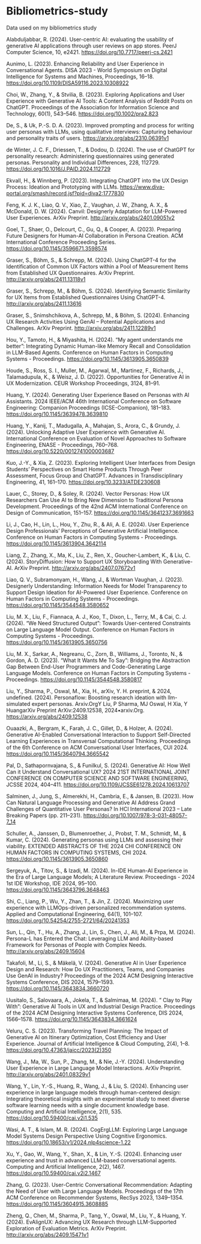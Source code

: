 # Bibliometrics-study
Data used on my bibliometrics study

Alabduljabbar, R. (2024). User-centric AI: evaluating the usability of generative AI applications through user reviews on app stores. PeerJ Computer Science, 10, e2421. https://doi.org/10.7717/peerj-cs.2421

  Aunimo, L. (2023). Enhancing Reliability and User Experience in Conversational Agents. DISA 2023 - World Symposium on Digital Intelligence for Systems and Machines, Proceedings, 16–18. https://doi.org/10.1109/DISA59116.2023.10308922

  Choi, W., Zhang, Y., & Stvilia, B. (2023). Exploring Applications and User Experience with Generative AI Tools: A Content Analysis of Reddit Posts on ChatGPT. Proceedings of the Association for Information Science and Technology, 60(1), 543–546. https://doi.org/10.1002/pra2.823

  De, S., & Uk, P.-S. D. A. (2023). Improved prompting and process for writing user personas with LLMs, using qualitative interviews: Capturing behaviour and personality traits of users. https://arxiv.org/abs/2310.06391v1

  de Winter, J. C. F., Driessen, T., & Dodou, D. (2024). The use of ChatGPT for personality research: Administering questionnaires using generated personas. Personality and Individual Differences, 228, 112729. https://doi.org/10.1016/J.PAID.2024.112729

  Ekvall, H., & Winnberg, P. (2023). Integrating ChatGPT into the UX Design Process: Ideation and Prototyping with LLMs. https://www.diva-portal.org/smash/record.jsf?pid=diva2:1777830

  Feng, K. J. K., Liao, Q. V., Xiao, Z., Vaughan, J. W., Zhang, A. X., & McDonald, D. W. (2024). Canvil: Designerly Adaptation for LLM-Powered User Experiences. ArXiv Preprint. http://arxiv.org/abs/2401.09051v2

  Goel, T., Shaer, O., Delcourt, C., Gu, Q., & Cooper, A. (2023). Preparing Future Designers for Human-AI Collaboration in Persona Creation. ACM International Conference Proceeding Series. https://doi.org/10.1145/3596671.3598574

  Graser, S., Böhm, S., & Schrepp, M. (2024). Using ChatGPT-4 for the Identification of Common UX Factors within a
Pool of Measurement Items from Established UX Questionnaires. ArXiv Preprint. http://arxiv.org/abs/2411.13118v1

  Graser, S., Schrepp, M., & Böhm, S. (2024). Identifying Semantic Similarity for UX Items from Established Questionnaires Using ChatGPT-4. http://arxiv.org/abs/2411.13616

  Graser, S., Snimshchikova, A., Schrepp, M., & Böhm, S. (2024). Enhancing UX Research Activities Using GenAI – Potential Applications
and Challenges. ArXiv Preprint. http://arxiv.org/abs/2411.12289v1

  Hou, Y., Tamoto, H., & Miyashita, H. (2024). “My agent understands me better”: Integrating Dynamic Human-like Memory Recall and Consolidation in LLM-Based Agents. Conference on Human Factors in Computing Systems - Proceedings. https://doi.org/10.1145/3613905.3650839

  Houde, S., Ross, S. I., Muller, M., Agarwal, M., Martinez, F., Richards, J., Talamadupula, K., & Weisz, J. D. (2022). Opportunities for Generative AI in UX Modernization. CEUR Workshop Proceedings, 3124, 81–91.

  Huang, Y. (2024). Generating User Experience Based on Personas with AI Assistants. 2024 IEEE/ACM 46th International Conference on Software Engineering: Companion Proceedings (ICSE-Companion), 181–183. https://doi.org/10.1145/3639478.3639810

  Huang, Y., Kanij, T., Madugalla, A., Mahajan, S., Arora, C., & Grundy, J. (2024). Unlocking Adaptive User Experience with Generative AI. International Conference on Evaluation of Novel Approaches to Software Engineering, ENASE - Proceedings, 760–768. https://doi.org/10.5220/0012741000003687

  Kuo, J.-Y., & Xia, Z. (2023). Exploring Intelligent User Interfaces from Design Students’ Perspectives on Smart Home Products Through Peer Assessment, Focus Group and ChatGPT. Advances in Transdisciplinary Engineering, 41, 161–170. https://doi.org/10.3233/ATDE230608

  Lauer, C., Storey, D., & Soley, R. (2024). Vector Personas: How UX Researchers Can Use AI to Bring New Dimension to Traditional Persona Development. Proceedings of the 42nd ACM International Conference on Design of Communication, 151–157. https://doi.org/10.1145/3641237.3691663

  Li, J., Cao, H., Lin, L., Hou, Y., Zhu, R., & Ali, A. E. (2024). User Experience Design Professionals’ Perceptions of Generative Artificial Intelligence. Conference on Human Factors in Computing Systems - Proceedings. https://doi.org/10.1145/3613904.3642114

  Liang, Z., Zhang, X., Ma, K., Liu, Z., Ren, X., Goucher-Lambert, K., & Liu, C. (2024). StoryDiffusion: How to Support UX Storyboarding With Generative-AI. ArXiv Preprint. http://arxiv.org/abs/2407.07672v1

  Liao, Q. V., Subramonyam, H., Wang, J., & Wortman Vaughan, J. (2023). Designerly Understanding: Information Needs for Model Transparency to Support Design Ideation for AI-Powered User Experience. Conference on Human Factors in Computing Systems - Proceedings. https://doi.org/10.1145/3544548.3580652

  Liu, M. X., Liu, F., Fiannaca, A. J., Koo, T., Dixon, L., Terry, M., & Cai, C. J. (2024). “We Need Structured Output”: Towards User-centered Constraints on Large Language Model Output. Conference on Human Factors in Computing Systems - Proceedings. https://doi.org/10.1145/3613905.3650756

  Liu, M. X., Sarkar, A., Negreanu, C., Zorn, B., Williams, J., Toronto, N., & Gordon, A. D. (2023). “What It Wants Me To Say”: Bridging the Abstraction Gap Between End-User Programmers and Code-Generating Large Language Models. Conference on Human Factors in Computing Systems - Proceedings. https://doi.org/10.1145/3544548.3580817

  Liu, Y., Sharma, P., Oswal, M., Xia, H., arXiv, Y. H. preprint, & 2024,  undefined. (2024). Personaflow: Boosting research ideation with llm-simulated expert personas. Arxiv.OrgY Liu, P Sharma, MJ Oswal, H Xia, Y HuangarXiv Preprint ArXiv:2409.12538, 2024•arxiv.Org. https://arxiv.org/abs/2409.12538

  Ouaazki, A., Bergram, K., Farah, J. C., Gillet, D., & Holzer, A. (2024). Generative AI-Enabled Conversational Interaction to Support Self-Directed Learning Experiences in Transversal Computational Thinking. Proceedings of the 6th Conference on ACM Conversational User Interfaces, CUI 2024. https://doi.org/10.1145/3640794.3665542

  Pal, D., Sathapornvajana, S., & Funilkul, S. (2024). Generative AI: How Well Can it Understand Conversational UX? 2024 21ST INTERNATIONAL JOINT CONFERENCE ON COMPUTER SCIENCE AND
SOFTWARE ENGINEERING, JCSSE 2024, 404–411. https://doi.org/10.1109/JCSSE61278.2024.10613707

  Salminen, J., Jung, S., Almerekhi, H., Cambria, E., & Jansen, B. (2023). How Can Natural Language Processing and Generative AI Address Grand Challenges of Quantitative User Personas? In HCI International 2023 – Late Breaking Papers (pp. 211–231). https://doi.org/10.1007/978-3-031-48057-7_14

  Schuller, A., Janssen, D., Blumenroether, J., Probst, T. M., Schmidt, M., & Kumar, C. (2024). Generating personas using LLMs and assessing their viability. EXTENDED ABSTRACTS OF THE 2024 CHI CONFERENCE ON HUMAN FACTORS IN
COMPUTING SYSTEMS, CHI 2024. https://doi.org/10.1145/3613905.3650860

  Sergeyuk, A., Titov, S., & Izadi, M. (2024). In-IDE Human-AI Experience in the Era of Large Language Models; A Literature Review. Proceedings - 2024 1st IDE Workshop, IDE 2024, 95–100. https://doi.org/10.1145/3643796.3648463

  Shi, C., Liang, P., Wu, Y., Zhan, T., & Jin, Z. (2024). Maximizing user experience with LLMOps-driven personalized recommendation systems. Applied and Computational Engineering, 64(1), 101–107. https://doi.org/10.54254/2755-2721/64/20241353

  Sun, L., Qin, T., Hu, A., Zhang, J., Lin, S., Chen, J., Ali, M., & Prpa, M. (2024). Persona-L has Entered the Chat: Leveraging LLM and Ability-based Framework for Personas of People with Complex Needs. http://arxiv.org/abs/2409.15604

  Takafoli, M., Li, S., & Mäkelä, V. (2024). Generative AI in User Experience Design and Research: How Do UX Practitioners, Teams, and Companies Use GenAI in Industry? Proceedings of the 2024 ACM Designing Interactive Systems Conference, DIS 2024, 1579–1593. https://doi.org/10.1145/3643834.3660720

  Uusitalo, S., Salovaara, A., Jokela, T., & Salmimaa, M. (2024). ” Clay to Play With”: Generative AI Tools in UX and Industrial Design Practice. Proceedings of the 2024 ACM Designing Interactive Systems Conference, DIS 2024, 1566–1578. https://doi.org/10.1145/3643834.3661624

  Veluru, C. S. (2023). Transforming Travel Planning: The Impact of Generative AI on Itinerary Optimization, Cost Efficiency and User Experience. Journal of Artificial Intelligence & Cloud Computing, 2(4), 1–8. https://doi.org/10.47363/jaicc/2023(2)350

  Wang, J., Ma, W., Sun, P., Zhang, M., & Nie, J.-Y. (2024). Understanding User Experience in Large Language Model Interactions. ArXiv Preprint. http://arxiv.org/abs/2401.08329v1

  Wang, Y., Lin, Y.-S., Huang, R., Wang, J., & Liu, S. (2024). Enhancing user experience in large language models through human-centered design: Integrating theoretical insights with an experimental study to meet diverse software learning needs with a single document knowledge base. Computing and Artificial Intelligence, 2(1), 535. https://doi.org/10.59400/cai.v2i1.535

  Wasi, A. T., & Islam, M. R. (2024). CogErgLLM: Exploring Large Language Model Systems Design Perspective Using Cognitive Ergonomics. https://doi.org/10.18653/v1/2024.nlp4science-1.22

  Xu, Y., Gao, W., Wang, Y., Shan, X., & Lin, Y.-S. (2024). Enhancing user experience and trust in advanced LLM-based conversational agents. Computing and Artificial Intelligence, 2(2), 1467. https://doi.org/10.59400/cai.v2i2.1467

  Zhang, G. (2023). User-Centric Conversational Recommendation: Adapting the Need of User with Large Language Models. Proceedings of the 17th ACM Conference on Recommender Systems, RecSys 2023, 1349–1354. https://doi.org/10.1145/3604915.3608885

  Zheng, Q., Chen, M., Sharma, P., Tang, Y., Oswal, M., Liu, Y., & Huang, Y. (2024). EvAlignUX: Advancing UX Research through LLM-Supported Exploration of Evaluation Metrics. ArXiv Preprint. http://arxiv.org/abs/2409.15471v1

